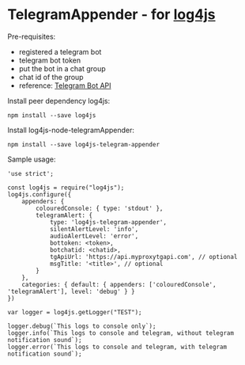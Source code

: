 # TelegramAppender - for [log4js](https://github.com/log4js-node/log4js-node)

Pre-requisites:
* registered a telegram bot
* telegram bot token
* put the bot in a chat group
* chat id of the group
* reference: [Telegram Bot API](https://core.telegram.org/bots/api)


Install peer dependency log4js:
```
npm install --save log4js
```

Install log4js-node-telegramAppender:
```
npm install --save log4js-telegram-appender
```

Sample usage:
```
'use strict';

const log4js = require("log4js");
log4js.configure({
    appenders: {
        colouredConsole: { type: 'stdout' },
        telegramAlert: {
            type: 'log4js-telegram-appender',
            silentAlertLevel: 'info',
            audioAlertLevel: 'error',
            bottoken: <token>,
            botchatid: <chatid>,
            tgApiUrl: 'https://api.myproxytgapi.com', // optional
            msgTitle: '<title>', // optional
        }
    },
    categories: { default: { appenders: ['colouredConsole', 'telegramAlert'], level: 'debug' } }
})

var logger = log4js.getLogger("TEST");

logger.debug(`This logs to console only`);
logger.info(`This logs to console and telegram, without telegram notification sound`);
logger.error(`This logs to console and telegram, with telegram notification sound`);
```
